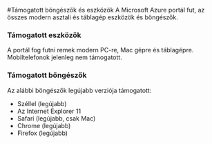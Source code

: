 <properties
    pageTitle="Támogatott böngészők és eszközök"
    description="A böngészők és eszközök, amelyen az Azure portálon működik ismerteti." 
    services=""
    documentationCenter=""
    authors="flanakin"
    writer="flanakin"
    manager="lwelicki"
    editor=""/>

<tags
    ms.service="multiple"
    ms.workload="multiple"
    ms.tgt_pltfrm="ibiza"
    ms.devlang="na"
    ms.topic="article"
    ms.date="07/23/2015"
    ms.author="micflan"/>

#<a name="supported-browsers-and-devices"></a>Támogatott böngészők és eszközök
A Microsoft Azure portál fut, az összes modern asztali és táblagép eszközök és böngészők.

### <a name="supported-devices"></a>Támogatott eszközök
A portál fog futni remek modern PC-re, Mac gépre és táblagépre. Mobiltelefonok jelenleg nem támogatott.

### <a name="supported-browsers"></a>Támogatott böngészők
Az alábbi böngészők legújabb verziója támogatott:

- Széllel (legújabb)
- Az Internet Explorer 11
- Safari (legújabb, csak Mac)
- Chrome (legújabb)
- Firefox (legújabb)
